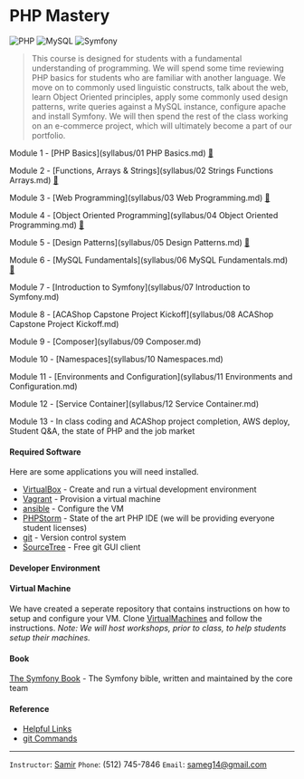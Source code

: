 PHP Mastery
========================
   ![PHP](images/php.png "PHP")       ![MySQL](images/mysql.png "MySQL")     ![Symfony](images/symfony.png "Symfony")      

> This course is designed for students with a fundamental understanding of programming. 
> We will spend some time reviewing PHP basics for students who are familiar with another language.
> We move on to commonly used linguistic constructs, talk about the web, learn Object Oriented principles,
apply some commonly used design patterns, write queries against a MySQL instance, configure apache and install Symfony. 
> We will then spend the rest of the class working on an e-commerce project, which will ultimately become a part of our portfolio.

Module 1 - [PHP Basics](syllabus/01 PHP Basics.md) [:notebook_with_decorative_cover:](syllabus/homework/01_morse_code.md)

Module 2 - [Functions, Arrays & Strings](syllabus/02 Strings Functions Arrays.md) [:notebook_with_decorative_cover:](syllabus/homework/02_card_game.md)

Module 3 - [Web Programming](syllabus/03 Web Programming.md) [:notebook_with_decorative_cover:](syllabus/homework/03_countries_on_earth.md)

Module 4 - [Object Oriented Programming](syllabus/04 Object Oriented Programming.md) [:notebook_with_decorative_cover:](syllabus/homework/04_OO_card_game.md)

Module 5 - [Design Patterns](syllabus/05 Design Patterns.md) [:notebook_with_decorative_cover:](syllabus/homework/05_netflix_search.md)

Module 6 - [MySQL Fundamentals](syllabus/06 MySQL Fundamentals.md) [:notebook_with_decorative_cover:](syllabus/homework/06_amazon_products.md)

Module 7 - [Introduction to Symfony](syllabus/07 Introduction to Symfony.md)

Module 8 - [ACAShop Capstone Project Kickoff](syllabus/08 ACAShop Capstone Project Kickoff.md)

Module 9 - [Composer](syllabus/09 Composer.md)

Module 10 - [Namespaces](syllabus/10 Namespaces.md)

Module 11 - [Environments and Configuration](syllabus/11 Environments and Configuration.md)
 
Module 12 - [Service Container](syllabus/12 Service Container.md)

Module 13 - In class coding and ACAShop project completion, AWS deploy, Student Q&A, the state of PHP and the job market

#### Required Software
Here are some applications you will need installed.

- [VirtualBox](https://www.virtualbox.org/) - Create and run a virtual development environment
- [Vagrant](https://www.vagrantup.com/) - Provision a virtual machine
- [ansible](http://docs.ansible.com/intro_installation.html) - Configure the VM
- [PHPStorm](https://www.jetbrains.com/phpstorm/download/) - State of the art PHP IDE (we will be providing everyone student licenses)
- [git](http://git-scm.com/) - Version control system
- [SourceTree](http://www.sourcetreeapp.com/) - Free git GUI client

#### Developer Environment


#### Virtual Machine
We have created a seperate repository that contains instructions on how to setup and configure your VM.
Clone [VirtualMachines](https://github.com/AustinCodingAcademy/VirtualMachines) and follow the instructions.
*Note: We will host workshops, prior to class, to help students setup their machines.*


#### Book
[The Symfony Book](http://symfony.com/doc/current/book/index.html) - The Symfony bible, written and maintained by the core team

#### Reference
- [Helpful Links](Links.md)
- [git Commands](GitCommands.md)

***

`Instructor`: [Samir](http://samirpatel.me)
`Phone`: (512) 745-7846
`Email`: sameg14@gmail.com
